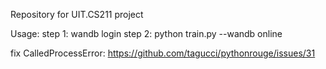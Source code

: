 Repository for UIT.CS211 project


Usage:
step 1: wandb login
step 2: python train.py --wandb online

fix CalledProcessError: https://github.com/tagucci/pythonrouge/issues/31